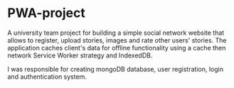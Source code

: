 # PWA-project
A university team project for building a simple social network website that allows to register, upload stories, images and rate other users' stories. The application caches client's data for offline functionality using a cache then network Service Worker strategy and IndexedDB.

I was responsible for creating mongoDB database, user registration, login and authentication system.

